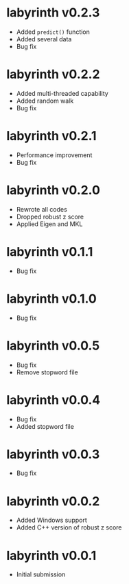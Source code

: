 # labyrinth v0.2.3

* Added `predict()` function
* Added several data
* Bug fix

# labyrinth v0.2.2

* Added multi-threaded capability
* Added random walk
* Bug fix

# labyrinth v0.2.1

* Performance improvement
* Bug fix

# labyrinth v0.2.0

* Rewrote all codes
* Dropped robust z score
* Applied Eigen and MKL

# labyrinth v0.1.1

* Bug fix

# labyrinth v0.1.0

* Bug fix

# labyrinth v0.0.5

* Bug fix
* Remove stopword file

# labyrinth v0.0.4

* Bug fix
* Added stopword file

# labyrinth v0.0.3

* Bug fix

# labyrinth v0.0.2

* Added Windows support
* Added C++ version of robust z score

# labyrinth v0.0.1

* Initial submission

